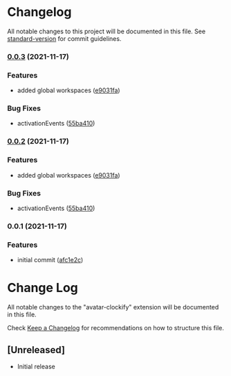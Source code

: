 # Changelog

All notable changes to this project will be documented in this file. See [standard-version](https://github.com/conventional-changelog/standard-version) for commit guidelines.

### [0.0.3](https://github.com/leguass7/vscode-avatar-clockify/compare/v0.0.1...v0.0.3) (2021-11-17)


### Features

* added global workspaces ([e9031fa](https://github.com/leguass7/vscode-avatar-clockify/commit/e9031fa9805d92ef3d2228ce840aa39c100bbdb5))


### Bug Fixes

* activationEvents ([55ba410](https://github.com/leguass7/vscode-avatar-clockify/commit/55ba410b97fad3566a3d7d2fba855b72fc827d42))

### [0.0.2](https://github.com/leguass7/vscode-avatar-clockify/compare/v0.0.1...v0.0.2) (2021-11-17)


### Features

* added global workspaces ([e9031fa](https://github.com/leguass7/vscode-avatar-clockify/commit/e9031fa9805d92ef3d2228ce840aa39c100bbdb5))


### Bug Fixes

* activationEvents ([55ba410](https://github.com/leguass7/vscode-avatar-clockify/commit/55ba410b97fad3566a3d7d2fba855b72fc827d42))

### 0.0.1 (2021-11-17)


### Features

* initial commit ([afc1e2c](https://github.com/leguass7/vscode-avatar-clockify/commit/afc1e2cf879b3f15da8270bed363b88aa99634e2))

# Change Log

All notable changes to the "avatar-clockify" extension will be documented in this file.

Check [Keep a Changelog](http://keepachangelog.com/) for recommendations on how to structure this file.

## [Unreleased]

- Initial release